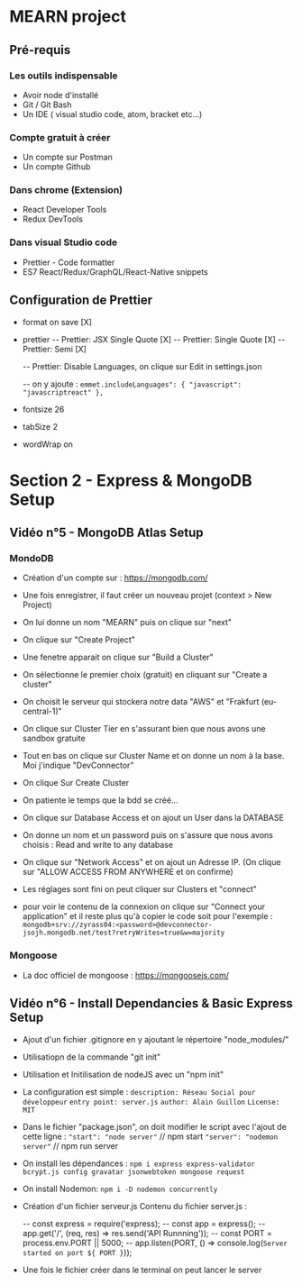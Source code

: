 # MEARN project

## Pré-requis

### Les outils indispensable

-   Avoir node d'installé
-   Git / Git Bash
-   Un IDE ( visual studio code, atom, bracket etc...)

### Compte gratuit à créer

-   Un compte sur Postman
-   Un compte Github

### Dans chrome (Extension)

-   React Developer Tools
-   Redux DevTools

### Dans visual Studio code

-   Prettier - Code formatter
-   ES7 React/Redux/GraphQL/React-Native snippets

## Configuration de Prettier

-   format on save [X]

-   prettier
    -- Prettier: JSX Single Quote [X]
    -- Prettier: Single Quote [X]
    -- Prettier: Semi [X]

    -- Prettier: Disable Languages, on clique sur Edit in settings.json

    -- on y ajoute : `emmet.includeLanguages": { "javascript": "javascriptreact" },`

-   fontsize 26
-   tabSize 2
-   wordWrap on

# Section 2 - Express & MongoDB Setup

## Vidéo n°5 - MongoDB Atlas Setup

### MondoDB

-   Création d'un compte sur : https://mongodb.com/
-   Une fois enregistrer, il faut créer un nouveau projet (context > New Project)
-   On lui donne un nom "MEARN" puis on clique sur "next"
-   On clique sur "Create Project"
-   Une fenetre apparait on clique sur "Build a Cluster"
-   On sélectionne le premier choix (gratuit) en cliquant sur "Create a cluster"
-   On choisit le serveur qui stockera notre data "AWS" et "Frakfurt (eu-central-1)"
-   On clique sur Cluster Tier en s'assurant bien que nous avons une sandbox gratuite
-   Tout en bas on clique sur Cluster Name et on donne un nom à la base. Moi j'indique "DevConnector"
-   On clique Sur Create Cluster

-   On patiente le temps que la bdd se créé...

-   On clique sur Database Access et on ajout un User dans la DATABASE
-   On donne un nom et un password puis on s'assure que nous avons choisis : Read and write to any database
-   On clique sur "Network Access" et on ajout un Adresse IP. (On clique sur "ALLOW ACCESS FROM ANYWHERE et on confirme)

-   Les réglages sont fini on peut cliquer sur Clusters et "connect"

-   pour voir le contenu de la connexion on clique sur "Connect your application" et il reste plus qu'à copier le code soit pour l'exemple :
    `mongodb+srv://zyrass04:<password>@devconnector-jsojh.mongodb.net/test?retryWrites=true&w=majority`

### Mongoose

-   La doc officiel de mongoose : https://mongoosejs.com/

## Vidéo n°6 - Install Dependancies & Basic Express Setup

-   Ajout d'un fichier .gitignore en y ajoutant le répertoire "node_modules/"
-   Utilisatiopn de la commande "git init"
-   Utilisation et Initilisation de nodeJS avec un "npm init"
-   La configuration est simple :
    `description: Réseau Social pour développeur`
    `entry point: server.js`
    `author: Alain Guillon`
    `License: MIT`

-   Dans le fichier "package.json", on doit modifier le script avec l'ajout de cette ligne :
    `"start": "node server"` // npm start
    `"server": "nodemon server"` // npm run server

-   On install les dépendances : `npm i express express-validator bcrypt.js config gravatar jsonwebtoken mongoose request`
-   On install Nodemon: `npm i -D nodemon concurrently`

-   Création d'un fichier serveur.js
    Contenu du fichier server.js :

    -- const express = require('express);
    -- const app = express();
    -- app.get('/', (req, res) => res.send('API Runnning'));
    -- const PORT = process.env.PORT || 5000;
    -- app.listen(PORT, () => console.log(`Server started on port ${ PORT }`));

-   Une fois le fichier créer dans le terminal on peut lancer le server
